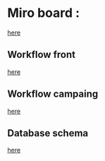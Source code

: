 # Miro board :
[here](https://miro.com/app/board/uXjVOz6TSCQ=/)

## Workflow front
[here](./workflow_front.jpg)

## Workflow campaing
[here](./workflow_campaign.jpg)

## Database schema
[here](./db.jpg)



